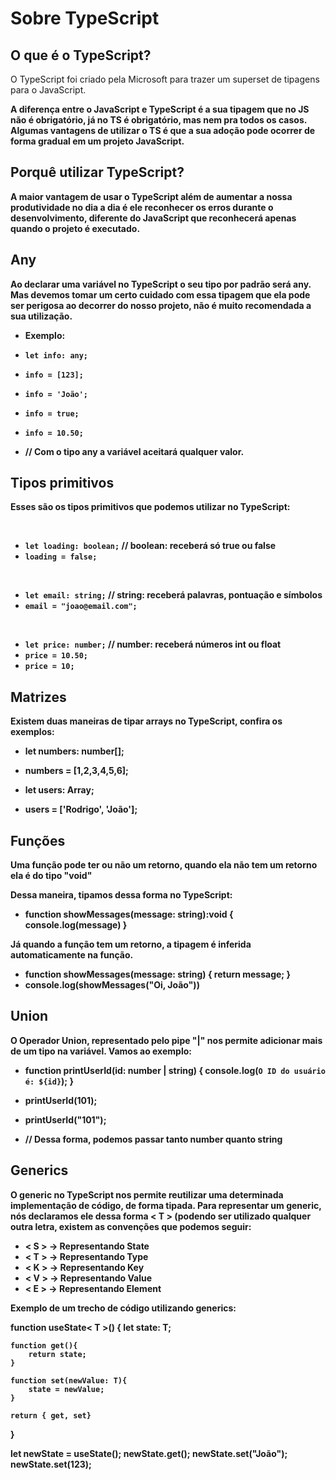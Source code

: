 <h1>Sobre TypeScript</h1>

## <h2>O que é o TypeScript?</h2>
<p>
    O TypeScript foi criado pela Microsoft para trazer um superset de tipagens para o JavaScript.
</p>
<p>
    <b>A diferença entre o JavaScript e TypeScript é a sua tipagem que no JS não é obrigatório<b>, já no TS é obrigatório, mas nem pra todos os casos. Algumas vantagens de utilizar o TS é que a sua adoção pode ocorrer de forma gradual em um projeto JavaScript.
</p>

## <h2>Porquê utilizar TypeScript?</h2>
<p>
    A maior vantagem de usar o TypeScript além de aumentar a nossa produtividade no dia a dia é ele reconhecer os erros durante o desenvolvimento, diferente do JavaScript que reconhecerá apenas quando o projeto é executado.
</p>

## <h2>Any</h2>
<p>
    Ao declarar uma variável no TypeScript o seu tipo por padrão será any. Mas devemos tomar um certo cuidado com essa tipagem que ela pode ser perigosa ao decorrer do nosso projeto, não é muito recomendada a sua utilização.
</p>

- Exemplo:
- `let info: any;`

- `info = [123];`
- `info = 'João';`
- `info = true;`
- `info = 10.50;`
- // Com o tipo any a variável aceitará qualquer valor.

## <h2>Tipos primitivos</h2>
<p>Esses são os tipos primitivos que podemos utilizar no TypeScript:</p>
<br />

- `let loading: boolean;` // boolean: receberá só true ou false
- `loading = false;`
<br />

- `let email: string;` // string: receberá palavras, pontuação e símbolos
- `email = "joao@email.com";`
<br />

- `let price: number;` // number: receberá números int ou float
- `price = 10.50;`
- `price = 10;`

## <h2>Matrizes</h2>
<p>Existem duas maneiras de tipar arrays no TypeScript, confira os exemplos:</p>

- let numbers: number[];
- numbers = [1,2,3,4,5,6];

- let users: Array<string>;
- users = ['Rodrigo', 'João'];

## <h2>Funções</h2>
<p>Uma função pode ter ou não um retorno, quando ela não tem um retorno ela é do tipo "void"</p>
<p>Dessa maneira, tipamos dessa forma no TypeScript:</p>

- function showMessages(message: string):void { console.log(message) }

<p>Já quando a função tem um retorno, a tipagem é inferida automaticamente na função.</p>

- function showMessages(message: string) { return message; }
- console.log(showMessages("Oi, João"))

## <h2>Union</h2>
<p>O Operador Union, representado pelo pipe "|" nos permite adicionar mais de um tipo na variável. Vamos ao exemplo:</p>

- function printUserId(id: number | string) { console.log(`O ID do usuário é: ${id}`); }

- printUserId(101);
- printUserId("101");

- // Dessa forma, podemos passar tanto number quanto string

## <h2>Generics</h2>
<p>O generic no TypeScript nos permite reutilizar uma determinada implementação de código, de forma tipada. Para representar um generic, nós declaramos ele dessa forma < T > (podendo ser utilizado qualquer outra letra, existem as convenções que podemos seguir:</p>

- < S > → Representando State 
- < T > → Representando Type 
- < K > → Representando Key 
- < V > → Representando Value 
- < E > → Representando Element

<p>Exemplo de um trecho de código utilizando generics:</p>

<p>
function useState< T >() {
    let state: T;

    function get(){
        return state;
    }

    function set(newValue: T){
        state = newValue;
    }

    return { get, set}
}

let newState = useState();
newState.get();
newState.set("João");
newState.set(123);
</p>

## <h2></h2>
<p></p>

## <h2></h2>
<p></p>

## <h2></h2>
<p></p>

## <h2></h2>
<p></p>

## <h2></h2>
<p></p>

## <h2></h2>
<p></p>

## <h2></h2>
<p></p>
